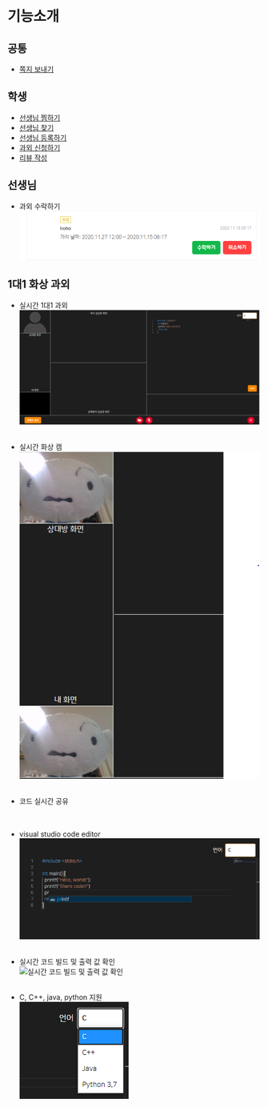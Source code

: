 # 기능소개
## 공통
- [쪽지 보내기](./img/func1_sendMsg.png) <br>

## 학생
- [선생님 찜하기](./img/func2_likeTeacher.png)  <br>
- [선생님 찾기](./img/func2_findTeacher.png) <br>
- [선생님 등록하기](./img/func2_enrollTeacher.png)  <br>
- [과외 신청하기](./img/func2_submit.png) <br>
- [리뷰 작성](./img/func2_writeReview.png) <br>

## 선생님
- 과외 수락하기 <br>
![과외 수락하기](./img/func3_okEdu.png) <br>

## 1대1 화상 과외
- 실시간 1대1 과외 <br>
![실시간 1대1 과외](./img/func4_realtime.png)
<br> <br>

- 실시간 화상 캠 <br>
![실시간 화상 캠](./img/func4_realtimeCam.png)  <br> <br>

- 코드 실시간 공유 <br>
<br> <br>

- visual studio code editor <br>
![visual stduio code editor](./img/func4_vscode.png)  <br> <br>

- 실시간 코드 빌드 및 출력 값 확인 <br>
![실시간 코드 빌드 및 출력 값 확인](./img/func4_build.png)  <br> <br>

- C, C++, java, python 지원 <br>
![언어 지원](./img/func4_lang.png)  <br> <br>